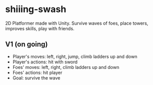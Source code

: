 # shiiing-swash
2D Platformer made with Unity. Survive waves of foes, place towers, improves skills, play with friends.

## V1 (on going)
* Player's moves: left, right, jump, climb ladders up and down
* Player's actions: hit with sword
* Foes' moves: left, right, climb ladders up and down
* Foes' actions: hit player
* Goal: survive the wave
